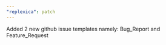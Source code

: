 ```yaml
---
"replexica": patch
---
```


Added 2 new github issue templates namely: Bug_Report and Feature_Request
